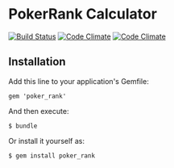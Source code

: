 # PokerRank Calculator

[![Build Status](https://travis-ci.org/lazydevorg/poker_rank.svg?branch=master)](https://travis-ci.org/lazydevorg/poker_rank)
[![Code Climate](https://codeclimate.com/github/lazydevorg/poker_rank.png)](https://codeclimate.com/github/lazydevorg/poker_rank) 
[![Code Climate](https://codeclimate.com/github/lazydevorg/poker_rank/coverage.png)](https://codeclimate.com/github/lazydevorg/poker_rank) 

## Installation

Add this line to your application's Gemfile:

    gem 'poker_rank'

And then execute:

    $ bundle

Or install it yourself as:

    $ gem install poker_rank

